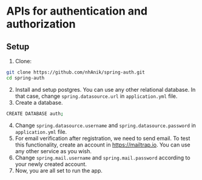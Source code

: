 # APIs for authentication and authorization

## Setup

1. Clone:
```bash
git clone https://github.com/nhAnik/spring-auth.git
cd spring-auth
```
2. Install and setup postgres. You can use any other relational database. In that case, change `spring.datasource.url` in `application.yml` file.
3. Create a database.
```bash
CREATE DATABASE auth;
```
4. Change `spring.datasource.username` and `spring.datasource.password` in `application.yml` file.
5. For email verification after registration, we need to send email. To test this functionality, 
create an account in https://mailtrap.io. You can use any other service as you wish.
6. Change `spring.mail.username` and `spring.mail.password` according to your newly created account.
7. Now, you are all set to run the app.